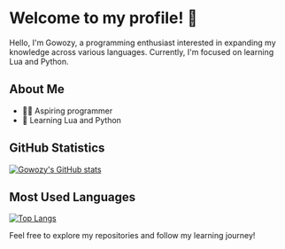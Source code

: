 # Welcome to my profile! 👋

Hello, I'm Gowozy, a programming enthusiast interested in expanding my knowledge across various languages. Currently, I'm focused on learning Lua and Python.

## About Me
- 👨‍💻 Aspiring programmer
- 🌱 Learning Lua and Python

## GitHub Statistics
[![Gowozy's GitHub stats](https://github-readme-stats.vercel.app/api?username=Gowozy&show_icons=true&theme=radical)](https://github.com/Gowozy)

## Most Used Languages
[![Top Langs](https://github-readme-stats.vercel.app/api/top-langs/?username=Gowozy&layout=compact&theme=radical)](https://github.com/Gowozy)

Feel free to explore my repositories and follow my learning journey!
